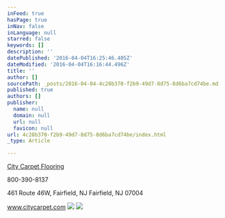 ```yaml
---
inFeed: true
hasPage: true
inNav: false
inLanguage: null
starred: false
keywords: []
description: ''
datePublished: '2016-04-04T16:25:46.405Z'
dateModified: '2016-04-04T16:16:44.496Z'
title: ''
author: []
sourcePath: _posts/2016-04-04-4c28b370-f2b9-49d7-8d75-8d6ba7cd74be.md
published: true
authors: []
publisher:
  name: null
  domain: null
  url: null
  favicon: null
url: 4c28b370-f2b9-49d7-8d75-8d6ba7cd74be/index.html
_type: Article

---
```

[City Carpet Flooring
][0]

800-390-8137

461 Route 46W, Fairfield, NJ Fairfield, NJ 07004

www.citycarpet.com
![](https://the-grid-user-content.s3-us-west-2.amazonaws.com/92800432-180a-4a0d-a2e9-c6e04c958f7a.jpg)
![](https://the-grid-user-content.s3-us-west-2.amazonaws.com/d1f358f7-5988-47e6-a5d5-04c3f73b4181.jpg)

[0]: http://www.citycarpet.com/